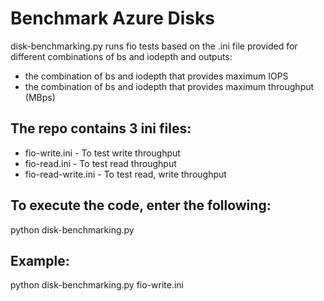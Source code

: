 # Benchmark Azure Disks

disk-benchmarking.py runs fio tests based on the .ini file provided for different combinations of bs and iodepth and outputs:
 - the combination of bs and iodepth that provides maximum IOPS
 - the combination of bs and iodepth that provides maximum throughput (MBps) 

The repo contains 3 ini files:
------------------------------

- fio-write.ini           - To test write throughput
- fio-read.ini            - To test read throughput
- fio-read-write.ini      - To test read, write throughput 

To execute the code, enter the following:
-----------------------------------------
python disk-benchmarking.py <ini-file-name>
  
Example:
--------

python disk-benchmarking.py fio-write.ini


  
  
